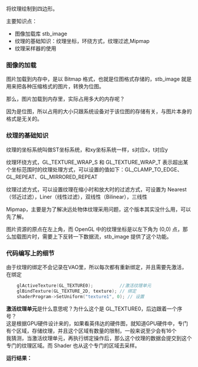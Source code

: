 将纹理绘制到四边形。

主要知识点：

* 图像加载库 stb_image
* 纹理的基础知识：纹理坐标，环绕方式，纹理过滤,Mipmap
* 纹理采样器的使用

### 图像的加载

图片加载到内存中，是以 Bitmap 格式，也就是位图格式存储的，stb_image 就是用来把各种压缩格式的图片，转换为位图。

那么，图片加载到内存里，实际占用多大的内存呢？

因为是位图，所以占用的大小只跟系统设备对于该位图的存储有关，与图片本身的格式是无关的。

### 纹理的基础知识

纹理的坐标系统叫做ST坐标系统，和xy坐标系统一样，s对应x，t对应y

纹理环绕方式，GL_TEXTURE_WRAP_S 和 GL_TEXTURE_WRAP_T 表示超出某个坐标范围时的纹理处理方式，可以设置的值如下：GL_CLAMP_TO_EDGE、GL_REPEAT、GL_MIRRORED_REPEAT

纹理过滤方式，可以设置纹理在缩小时和放大时的过滤方式，可设置为 Nearest（邻近过滤），Liner（线性过滤），双线性（Bilinear），三线性

Mipmap，主要是为了解决远处物体纹理采用问题，这个版本其实没什么用，可以先了解。

图片资源的原点在左上角，而 OpenGL 中的纹理坐标是以左下角为 (0,0) 点，那么加载图片时，需要上下反转一下数据流，stb_image 提供了这个功能。

### 代码编写上的细节

由于纹理的绑定不会记录在VAO里，所以每次都有重新绑定，并且需要先激活，在绑定
```c++
	glActiveTexture(GL_TEXTURE0);          //激活纹理单元
	glBindTexture(GL_TEXTURE_2D, texture); // 绑定
    shaderProgram->SetUniform("texture1", 0); // 设置
```

**激活纹理单元**是什么意思呢？为什么这个是 GL_TEXTURE0，后边跟着一个序号？<br>
这是根据GPU硬件设计来的，如果看英伟达的硬件图，就知道GPU硬件中，专门有个区域，存储纹理，并且这个区域有数量的限制，一般来说至少会有16个<br>
我猜测，当激活纹理单元，再执行绑定操作后，那么这个纹理的数据会提交到这个专门的纹理区域。而 Shader 也从这个专门的区域去采样。


**运行结果：**
![]()
